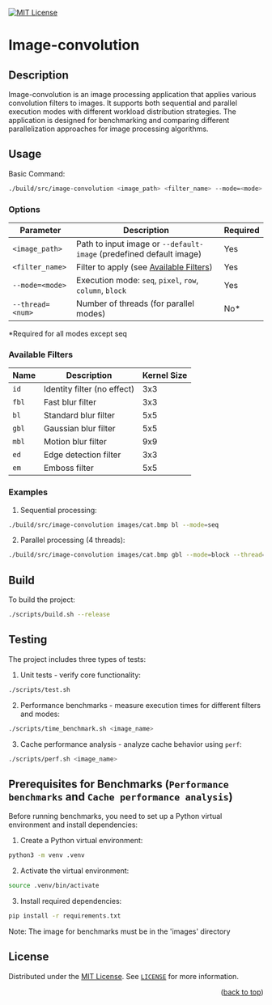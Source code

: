 [//]: # (Project readme template from https://github.com/othneildrew/Best-README-Template/)
<a name="readme-top"></a>

[![MIT License](https://img.shields.io/badge/License-MIT-green.svg)](https://choosealicense.com/licenses/mit/)


<h1 align="left">Image-convolution</h1>

## Description

Image-convolution is an image processing application that applies various convolution filters to images. It supports both sequential and parallel execution modes with different workload distribution strategies. The application is designed for benchmarking and comparing different parallelization approaches for image processing algorithms.

## Usage
Basic Command:
```bash
./build/src/image-convolution <image_path> <filter_name> --mode=<mode> [--thread=<num>]
```
### Options
| Parameter          | Description                                                         | Required |
|--------------------|---------------------------------------------------------------------|----------|
| `<image_path>`     | Path to input image or `--default-image` (predefined default image) | Yes      |
| `<filter_name>`    | Filter to apply (see [Available Filters](#available-filters))       | Yes      |
| `--mode=<mode>`    | Execution mode: `seq`, `pixel`, `row`, `column`, `block`            | Yes      |
| `--thread=<num>`   | Number of threads (for parallel modes)                              | No*      |

*Required for all modes except seq

### Available Filters
| Name | Description                 | Kernel Size |
|------|-----------------------------|-------------|
| `id` | Identity filter (no effect) | 3x3         |
| `fbl`| Fast blur filter            | 3x3         |
| `bl` | Standard blur filter        | 5x5         |
| `gbl`| Gaussian blur filter        | 5x5         |
| `mbl`| Motion blur filter          | 9x9         |
| `ed` | Edge detection filter       | 3x3         |
| `em` | Emboss filter               | 5x5         |

### Examples
1) Sequential processing:
```bash
./build/src/image-convolution images/cat.bmp bl --mode=seq
```
2) Parallel processing (4 threads):
```bash
./build/src/image-convolution images/cat.bmp gbl --mode=block --thread=4
```

## Build
To build the project:
```bash
./scripts/build.sh --release
```

## Testing
The project includes three types of tests:
1) Unit tests - verify core functionality:
```bash
./scripts/test.sh
```
2) Performance benchmarks - measure execution times for different filters and modes:
```bash
./scripts/time_benchmark.sh <image_name>
```
3) Cache performance analysis - analyze cache behavior using `perf`:
```bash
./scripts/perf.sh <image_name>
```

## Prerequisites for Benchmarks (`Performance benchmarks` and `Cache performance analysis`)
Before running benchmarks, you need to set up a Python virtual environment and install dependencies:
1. Create a Python virtual environment:
```bash
python3 -m venv .venv
```
2. Activate the virtual environment:
```bash
source .venv/bin/activate
```
3. Install required dependencies:
```bash
pip install -r requirements.txt
```
Note: The image for benchmarks must be in the 'images' directory

## License

Distributed under the [MIT License](https://choosealicense.com/licenses/mit/). See [`LICENSE`](LICENSE) for more
information.

<p align="right">(<a href="#readme-top">back to top</a>)</p>
